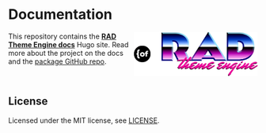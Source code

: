 # Documentation
<a href="https://github.com/open-function-computers-llc/rad-theme-engine">
<!-- TODO: Update this to an image hosted on the website -->
<img width="250" align="right" src="https://github.com/open-function-computers-llc/rad-theme-engine-docs/blob/rad-rebrand/static/images/rebrand/Rad%20Logo%201%20OF-LEFT.png?raw=true">
</a>

This repository contains the __[RAD Theme Engine docs](https://rad-theme-engine.ofco.cloud/)__ Hugo site. Read more about the project on the docs and the [package GitHub repo](https://github.com/open-function-computers-llc/rad-theme-engine).

<br>

## License

Licensed under the MIT license, see [LICENSE](https://github.com/open-function-computers-llc/rad-theme-engine-docs/blob/main/LICENSE).

